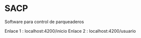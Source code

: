# SACP
Software para control de parqueaderos

Enlace 1 : localhost:4200/inicio
Enlace 2 : localhost:4200/usuario
